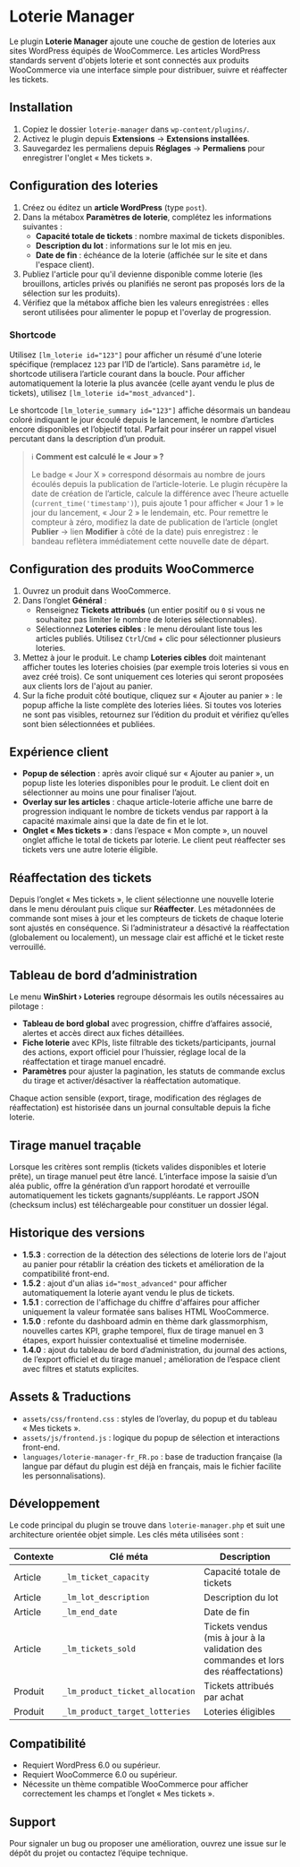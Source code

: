 # Loterie Manager

Le plugin **Loterie Manager** ajoute une couche de gestion de loteries aux sites WordPress équipés de WooCommerce. Les articles WordPress standards servent d'objets loterie et sont connectés aux produits WooCommerce via une interface simple pour distribuer, suivre et réaffecter les tickets.

## Installation

1. Copiez le dossier `loterie-manager` dans `wp-content/plugins/`.
2. Activez le plugin depuis **Extensions** → **Extensions installées**.
3. Sauvegardez les permaliens depuis **Réglages** → **Permaliens** pour enregistrer l'onglet « Mes tickets ».

## Configuration des loteries

1. Créez ou éditez un **article WordPress** (type `post`).
2. Dans la métabox **Paramètres de loterie**, complétez les informations suivantes :
   - **Capacité totale de tickets** : nombre maximal de tickets disponibles.
   - **Description du lot** : informations sur le lot mis en jeu.
   - **Date de fin** : échéance de la loterie (affichée sur le site et dans l'espace client).
3. Publiez l'article pour qu'il devienne disponible comme loterie (les brouillons, articles privés ou planifiés ne seront pas proposés lors de la sélection sur les produits).
4. Vérifiez que la métabox affiche bien les valeurs enregistrées : elles seront utilisées pour alimenter le popup et l'overlay de progression.

### Shortcode

Utilisez `[lm_loterie id="123"]` pour afficher un résumé d'une loterie spécifique (remplacez `123` par l’ID de l’article). Sans paramètre `id`, le shortcode utilisera l’article courant dans la boucle. Pour afficher automatiquement la loterie la plus avancée (celle ayant vendu le plus de tickets), utilisez `[lm_loterie id="most_advanced"]`.

Le shortcode `[lm_loterie_summary id="123"]` affiche désormais un bandeau coloré indiquant le jour écoulé depuis le lancement, le nombre d’articles encore disponibles et l’objectif total. Parfait pour insérer un rappel visuel percutant dans la description d’un produit.

> ℹ️ **Comment est calculé le « Jour » ?**
>
> Le badge « Jour X » correspond désormais au nombre de jours écoulés depuis la publication de l’article-loterie. Le plugin récupère la date de création de l’article, calcule la différence avec l’heure actuelle (`current_time('timestamp')`), puis ajoute 1 pour afficher « Jour 1 » le jour du lancement, « Jour 2 » le lendemain, etc. Pour remettre le compteur à zéro, modifiez la date de publication de l’article (onglet **Publier** → lien **Modifier** à côté de la date) puis enregistrez : le bandeau reflètera immédiatement cette nouvelle date de départ.

## Configuration des produits WooCommerce

1. Ouvrez un produit dans WooCommerce.
2. Dans l’onglet **Général** :
   - Renseignez **Tickets attribués** (un entier positif ou `0` si vous ne souhaitez pas limiter le nombre de loteries sélectionnables).
   - Sélectionnez **Loteries cibles** : le menu déroulant liste tous les articles publiés. Utilisez `Ctrl`/`Cmd` + clic pour sélectionner plusieurs loteries.
3. Mettez à jour le produit. Le champ **Loteries cibles** doit maintenant afficher toutes les loteries choisies (par exemple trois loteries si vous en avez créé trois). Ce sont uniquement ces loteries qui seront proposées aux clients lors de l'ajout au panier.
4. Sur la fiche produit côté boutique, cliquez sur « Ajouter au panier » : le popup affiche la liste complète des loteries liées. Si toutes vos loteries ne sont pas visibles, retournez sur l’édition du produit et vérifiez qu’elles sont bien sélectionnées et publiées.

## Expérience client

- **Popup de sélection** : après avoir cliqué sur « Ajouter au panier », un popup liste les loteries disponibles pour le produit. Le client doit en sélectionner au moins une pour finaliser l’ajout.
- **Overlay sur les articles** : chaque article-loterie affiche une barre de progression indiquant le nombre de tickets vendus par rapport à la capacité maximale ainsi que la date de fin et le lot.
- **Onglet « Mes tickets »** : dans l’espace « Mon compte », un nouvel onglet affiche le total de tickets par loterie. Le client peut réaffecter ses tickets vers une autre loterie éligible.

## Réaffectation des tickets

Depuis l’onglet « Mes tickets », le client sélectionne une nouvelle loterie dans le menu déroulant puis clique sur **Réaffecter**. Les métadonnées de commande sont mises à jour et les compteurs de tickets de chaque loterie sont ajustés en conséquence. Si l’administrateur a désactivé la réaffectation (globalement ou localement), un message clair est affiché et le ticket reste verrouillé.

## Tableau de bord d’administration

Le menu **WinShirt › Loteries** regroupe désormais les outils nécessaires au pilotage :

- **Tableau de bord global** avec progression, chiffre d’affaires associé, alertes et accès direct aux fiches détaillées.
- **Fiche loterie** avec KPIs, liste filtrable des tickets/participants, journal des actions, export officiel pour l’huissier, réglage local de la réaffectation et tirage manuel encadré.
- **Paramètres** pour ajuster la pagination, les statuts de commande exclus du tirage et activer/désactiver la réaffectation automatique.

Chaque action sensible (export, tirage, modification des réglages de réaffectation) est historisée dans un journal consultable depuis la fiche loterie.

## Tirage manuel traçable

Lorsque les critères sont remplis (tickets valides disponibles et loterie prête), un tirage manuel peut être lancé. L’interface impose la saisie d’un aléa public, offre la génération d’un rapport horodaté et verrouille automatiquement les tickets gagnants/suppléants. Le rapport JSON (checksum inclus) est téléchargeable pour constituer un dossier légal.

## Historique des versions

- **1.5.3** : correction de la détection des sélections de loterie lors de l'ajout au panier pour rétablir la création des tickets et amélioration de la compatibilité front-end.
- **1.5.2** : ajout d'un alias `id="most_advanced"` pour afficher automatiquement la loterie ayant vendu le plus de tickets.
- **1.5.1** : correction de l'affichage du chiffre d'affaires pour afficher uniquement la valeur formatée sans balises HTML WooCommerce.
- **1.5.0** : refonte du dashboard admin en thème dark glassmorphism, nouvelles cartes KPI, graphe temporel, flux de tirage manuel en 3 étapes, export huissier contextualisé et timeline modernisée.
- **1.4.0** : ajout du tableau de bord d’administration, du journal des actions, de l’export officiel et du tirage manuel ; amélioration de l’espace client avec filtres et statuts explicites.

## Assets & Traductions

- `assets/css/frontend.css` : styles de l’overlay, du popup et du tableau « Mes tickets ».
- `assets/js/frontend.js` : logique du popup de sélection et interactions front-end.
- `languages/loterie-manager-fr_FR.po` : base de traduction française (la langue par défaut du plugin est déjà en français, mais le fichier facilite les personnalisations).

## Développement

Le code principal du plugin se trouve dans `loterie-manager.php` et suit une architecture orientée objet simple. Les clés méta utilisées sont :

| Contexte | Clé méta | Description |
| --- | --- | --- |
| Article | `_lm_ticket_capacity` | Capacité totale de tickets |
| Article | `_lm_lot_description` | Description du lot |
| Article | `_lm_end_date` | Date de fin |
| Article | `_lm_tickets_sold` | Tickets vendus (mis à jour à la validation des commandes et lors des réaffectations) |
| Produit | `_lm_product_ticket_allocation` | Tickets attribués par achat |
| Produit | `_lm_product_target_lotteries` | Loteries éligibles |

## Compatibilité

- Requiert WordPress 6.0 ou supérieur.
- Requiert WooCommerce 6.0 ou supérieur.
- Nécessite un thème compatible WooCommerce pour afficher correctement les champs et l’onglet « Mes tickets ».

## Support

Pour signaler un bug ou proposer une amélioration, ouvrez une issue sur le dépôt du projet ou contactez l’équipe technique.
